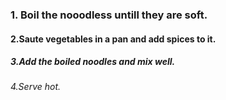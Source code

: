 ### 1. Boil the nooodless untill they are soft.
#### 2.Saute vegetables in a pan and add spices to it.
##### 3.Add the boiled noodles and mix well.
###### 4.Serve hot.